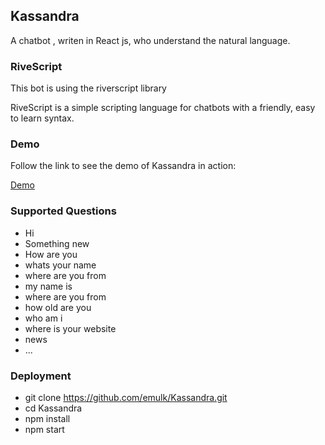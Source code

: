 ## Kassandra

A chatbot , writen in React js, who understand the natural language.

### RiveScript
This bot is using the riverscript library

RiveScript is a simple scripting language for chatbots with a friendly, easy to learn syntax.


### Demo

Follow the link to see the demo of Kassandra in action:

[Demo](https://www.elegantweb.it/ChatBot/)



### Supported Questions

* Hi
* Something new
* How are you 
* whats your name
* where are you from
* my name is <name>
* where are you from
* how old are you
* who am i
* where is your website
* news
* ...

### Deployment

* git clone https://github.com/emulk/Kassandra.git
* cd Kassandra
* npm install
* npm start
